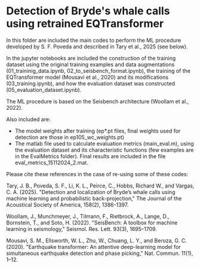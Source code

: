 # Detection of Bryde's whale calls using retrained EQTransformer

In this folder are included the main codes to perform the ML procedure developed by S. F. Poveda and described in Tary et al., 2025 (see below).

In the jupyter notebooks are included the construction of the training dataset using the original training examples and data augmentations (01_traininig_data.ipynb, 02_to_seisbench_format.ipynb), the training of the EQTransformer model (Mousavi et al., 2020) and its modifications (03_training.ipynb), and how the evaluation dataset was constructed (05_evaluation_dataset.ipynb).

The ML procedure is based on the Seisbench architecture (Woollam et al., 2022).

Also included are:
  - The model weights after training (ep*.pt files, final weights used for detection are those in ep105_wc_weights.pt)
  - The matlab file used to calculate evaluation metrics (main_eval.m), using the evaluation dataset and its characteristic functions (few examples are in the EvalMetrics folder). Final results are included in the file eval_metrics_15112024_2.mat.

Please cite these references in the case of re-using some of these codes:

Tary, J. B., Poveda, S. F., Li, K. L., Peirce, C., Hobbs, Richard W., and Vargas, C. A. (2025). "Detection and localization of Bryde’s whale calls using machine learning and probabilistic back-projection," The Journal of the Acoustical Society of America, 158(2), 1386-1397.

Woollam, J., Munchmeyer, J., Tilmann, F., Rietbrock, A., Lange, D., Bornstein, T., and Soto, H. (2022). "SeisBench: A toolbox for machine learning in seismology," Seismol. Res. Lett. 93(3), 1695–1709.

Mousavi, S. M., Ellsworth, W. L., Zhu, W., Chuang, L. Y., and Beroza, G. C. (2020). "Earthquake transformer: An attentive deep-learning model for simultaneous earthquake detection and phase picking," Nat. Commun. 11(1), 1–12.
